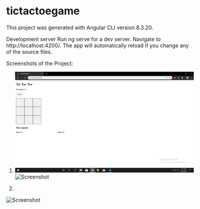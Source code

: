 # tictactoegame

This project was generated with Angular CLI version 8.3.20.

Development server
Run ng serve for a dev server. Navigate to http://localhost:4200/. The app will automatically reload if you change any of the source files.

Screenshots of the Project:
  
  1. ![Screenshot](tictactoegame/screenshots/s1.png)
  ![Screenshot](screenshots/s1.png)

  2. 
  ![Screenshot](screenshots/s2.png)
  
